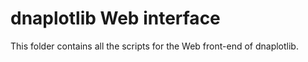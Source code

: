 # dnaplotlib Web interface

This folder contains all the scripts for the Web front-end of dnaplotlib.
